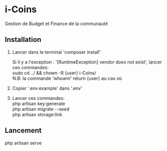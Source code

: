 # i-Coins
Gestion de Budget et Finance de la communauté

## Installation
1. Lancer dans le terminal  'composer install'

   Si il y a l'exception : '[RuntimeException] vendor does not exist', lancer ces commandes:<br/>
   sudo cd ../ && chown -R {user} i-Coins/<br/>
   N.B: la commande 'whoami' return {user} au cas où

2. Copier '.env.example' dans  '.env'

3. Lancer ces commandes:<br/>
         php artisan key:generate<br/>
         php artisan migrate --seed<br/>
         php artisan storage:link
         

## Lancement
php artisan serve